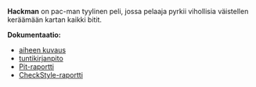 **Hackman** on pac-man tyylinen peli, jossa pelaaja pyrkii vihollisia väistellen keräämään kartan kaikki bitit.


**Dokumentaatio:** 


- [aiheen kuvaus](dokumentaatio/aiheenKuvausJaRakenne.md)
- [tuntikirjanpito](dokumentaatio/tuntikirjanpito.md)
- [Pit-raportti](https://htmlpreview.github.io/?https://github.com/Ouzii/Hackman/blob/master/dokumentaatio/Pit-raportti/201702161508/index.html)
- [CheckStyle-raportti](https://htmlpreview.github.io/?https://github.com/Ouzii/Hackman/blob/master/dokumentaatio/Checkstyle-raportti/site/checkstyle.html)
